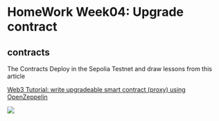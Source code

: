 # HomeWork Week04: Upgrade contract

## contracts

The Contracts Deploy in the Sepolia Testnet and draw lessons from this article

[Web3 Tutorial: write upgradeable smart contract (proxy) using OpenZeppelin](https://dev.to/yakult/tutorial-write-upgradeable-smart-contract-proxy-contract-with-openzeppelin-1916)

<img src="https://dev-to-uploads.s3.amazonaws.com/uploads/articles/84bmjpjdb8d7rbc4szqc.png"/>

